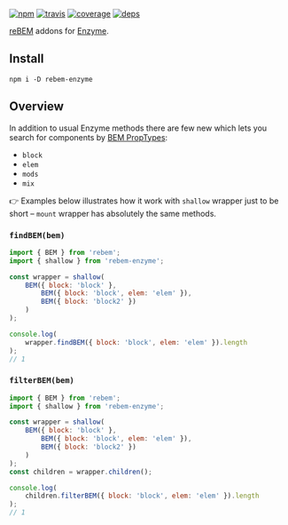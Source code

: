 [![npm](https://img.shields.io/npm/v/rebem-enzyme.svg?style=flat-square)](https://www.npmjs.com/package/rebem-enzyme)
[![travis](http://img.shields.io/travis/rebem/enzyme.svg?style=flat-square)](https://travis-ci.org/rebem/enzyme)
[![coverage](https://img.shields.io/codecov/c/github/rebem/enzyme.svg?style=flat-square)](https://codecov.io/github/rebem/enzyme)
[![deps](https://img.shields.io/gemnasium/rebem/enzyme.svg?style=flat-square)](https://gemnasium.com/rebem/enzyme)

[reBEM](https://github.com/rebem/rebem) addons for [Enzyme](http://airbnb.io/enzyme/).

## Install

```
npm i -D rebem-enzyme
```

## Overview

In addition to usual Enzyme methods there are few new which lets you search for components by [BEM PropTypes](https://github.com/rebem/rebem#bem-proptypes):

* `block`
* `elem`
* `mods`
* `mix`

:point_right: Examples below illustrates how it work with `shallow` wrapper just to be short – `mount` wrapper has absolutely the same methods.

### `findBEM(bem)`

```js
import { BEM } from 'rebem';
import { shallow } from 'rebem-enzyme';

const wrapper = shallow(
    BEM({ block: 'block' },
        BEM({ block: 'block', elem: 'elem' }),
        BEM({ block: 'block2' })
    )
);

console.log(
    wrapper.findBEM({ block: 'block', elem: 'elem' }).length
);
// 1
```

### `filterBEM(bem)`

```js
import { BEM } from 'rebem';
import { shallow } from 'rebem-enzyme';

const wrapper = shallow(
    BEM({ block: 'block' },
        BEM({ block: 'block', elem: 'elem' }),
        BEM({ block: 'block2' })
    )
);
const children = wrapper.children();

console.log(
    children.filterBEM({ block: 'block', elem: 'elem' }).length
);
// 1
```
